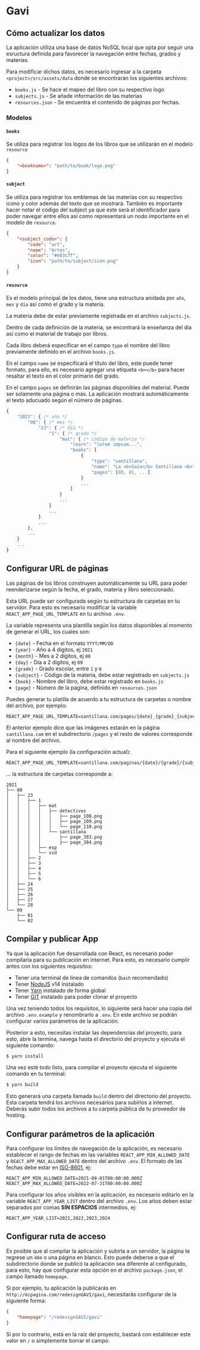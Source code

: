 # Gavi

## Cómo actualizar los datos

La aplicación utiliza una base de datos NoSQL local que opta por seguir una esructura definida para favorecer la navegación entre fechas, grados y materias.

Para modificar dichos datos, es necesario ingresar a la carpeta `<project>/src/assets/data` donde se encontrarán los siguientes archivos:

* `books.js` - Se hace el mapeo del libro con su respectivo logo
* `subjects.js` - Se añade información de las materias
* `resources.json` - Se encuentra el contenido de páginas por fechas.
### Modelos

#### `books`
Se utiliza para registrar los logos de los libros que se utilizarán en el modelo `resource`

```json
{
    "<bookname>": "path/to/book/logo.png"
}
```

#### `subject`
Se utiliza para registrar los emblemas de las materias con su respectivo icono y color además del texto que se mostrará.
También es importante hacer notar el código del subject ya que este será el identificador para poder navegar entre ellos así como representará un nodo importante en el modelo de `resource`.

```json
{
    "<subject_code>": {
        "code": "art",
        "name": "Artes",
        "color": "#e83c7f",
        "icon": "path/to/subject/icon.png"
    }
}
```

#### `resource`
Es el modelo principal de los datos, tiene una estructura anidada por `año`, `mes` y `día` así como el grado y la materia.

La materia debe de estar previamente registrada en el archivo `subjects.js`.

Dentro de cada definición de la materia, se encontrará la enseñanza del día así como el material de trabajo por libros.

Cada libro deberá especificar en el campo `type` el nombre del libro previamente definido en el archivo `books.js`.

En el campo `name` se especificará el título del libro, este puede tener formato, para ello, es necesario agregar una etiqueta `<b></b>` para hacer resaltar el texto en el color primario del grado.

En el campo `pages` se definirán las páginas disponibles del material. Puede ser solamente una página o más. La aplicación mostrará automáticamente el texto aducuado según el número de páginas.

```js
{
    "2021": { /* año */
        "08": { /* mes */
            "23": { /* día */
                "1": { /* grado */
                    "mat": { /* código de materia */
                        "learn": "lorem impsum...",
                        "books": [
                            {
                                "type": "santillana",
                                "name": "La <b>Guía</b> Santillana <b>1</b>",
                                "pages": [80, 81, ...]
                            }
                            ...
                        ]
                    }
                    ...
                }
                ...
            }
            ...
        },
        ...
    }
    ...
}
```

## Configurar URL de páginas

Las páginas de los libros construyen automáticamente su URL para poder reenderizarse según la fecha, el grado, materia y libro seleccionado.

Esta URL puede ser configurada según tu estructura de carpetas en tu servidor. Para esto es necesario modificar la variable `REACT_APP_PAGE_URL_TEMPLATE` en tu archivo `.env`.

La variable representa una plantilla según los datos disponibles al momento de generar el URL, los cuales son:

* `{date}` - Fecha en el formato `YYYY/MM/DD`
* `{year}` - Año a 4 dígitos, ej `2021`
* `{month}` - Mes a 2 dígitos, ej `08`
* `{day}` - Día a 2 dígitos, ej `09`
* `{grade}` - Grado escolar, entre `1` y `6`
* `{subject}` - Código de la materia, debe estar registrado en `subjects.js`
* `{book}` - Nombre del libro, debe estar registrado en `books.js`
* `{page}` - Número de la página, definido en `resources.json`

Puedes generar tu platilla de acuerdo a tu estructura de carpetas o nombre del archivo, por ejemplo:

```env
REACT_APP_PAGE_URL_TEMPLATE=santillana.com/pages/{date}_{grade}_{subject}_{book}_{page}.jpg
```

El anterior ejemplo dice que las imágenes estarán en la página `santillana.com` en el subdirectorio `/pages` y el resto de valores corresponde al nombre del archivo.

Para el siguiente ejemplo (la configuración actual):
```env
REACT_APP_PAGE_URL_TEMPLATE=santillana.com/paginas/{date}/{grade}/{subject}/{book}/page_{page}.png
```

... la estructura de carpetas corresponde a:
```tree
2021
├── 08
│   ├── 23
│   │   ├── 1
│   │   │   ├── mat
│   │   │   │   ├── detectives
│   │   │   │   │   ├── page_108.png
│   │   │   │   │   ├── page_109.png
│   │   │   │   │   └── page_110.png
│   │   │   │   └── santillana
│   │   │   │       ├── page_383.png
│   │   │   │       ├── page_384.png
│   │   │   ├── esp
│   │   │   └── vid
│   │   ├── 2
│   │   ├── 3
│   │   ├── 4
│   │   ├── 5
│   │   └── 6
│   ├── 24
│   ├── 25
│   ├── 26
│   ├── 27
│   └── 28
└── 09
    ├── 01
    └── 02
```

## Compilar y publicar App

Ya que la aplicación fue desarrollada con React, es necesario poder compilarla para su publicación en internet. Para esto, es necesario cumplir antes con los siguientes requisitos:

* Tener una terminal de línea de comandos (`bash` recomendado)
* Tener [NodeJS](https://nodejs.org/en/download/) v14 instalado
* Tener [Yarn](https://yarnpkg.com/getting-started/install) instalado de forma global
* Tener [GIT](https://git-scm.com/downloads) instalado para poder clonar el proyecto

Una vez teniendo todos los requisitos, lo siguiente será hacer una copia del archivo `.env.example` y renombrarlo a `.env`. En este archivo se podrán configurar varios parámetros de la aplicación.

Posterior a esto, necesitas instalar las dependencias del proyecto, para esto, abre la termina, navega hasta el directorio del proyecto y ejecuta el siguiente comando:

```bash
$ yarn install
```

Una vez esté todo listo, para compilar el proyecto ejecuta el siguiente comando en tu terminal:

```bash
$ yarn build
```

Esto generará una carpeta llamada `build` dentro del directorio del proyecto. Esta carpeta tendrá los archivos necesarios para subirlos a internet. Deberás subir todos los archivos a tu carpeta pública de tu proveedor de hosting.

## Configurar parámetros de la aplicación

Para configurar los límites de navegación de la aplicación, es necesario establecer el rango de fechas en las variables `REACT_APP_MIN_ALLOWED_DATE` y `REACT_APP_MAX_ALLOWED_DATE` dentro del archivo `.env`. El formato de las fechas debe estar en [ISO-8601](https://en.wikipedia.org/wiki/ISO_8601), ej:

```env
REACT_APP_MIN_ALLOWED_DATE=2021-08-01T00:00:00.000Z
REACT_APP_MAX_ALLOWED_DATE=2022-07-31T00:00:00.000Z
```

Para configurar los años visibles en la aplicación, es necesario editarlo en la variable `REACT_APP_YEAR_LIST` dentro del archivo `.env`. Los años deben estar separados por comas **SIN ESPACIOS** intermedios, ej:

```env
REACT_APP_YEAR_LIST=2021,2022,2023,2024
```

## Configurar ruta de acceso

Es posible que al compilar la aplicación y subirla a un servidor, la página te regrese un `404` o una página en blanco. Esto puede deberse a que el subdirectorio donde se publicó la aplicación sea diferente al configurado, para esto, hay que configurar esta opción en el archivo `package.json`, el campo llamado `homepage`.

Si por ejemplo, tu aplicación la publicarás en `http://mipagina.com/redesignGAVI/gavi`, necesitarás configurar de la siguiente forma:

```json
{
    "homepage": "/redesignGAVI/gavi"
}
```

Si por lo contrario, está en la raíz del proyecto, bastará con establecer este valor en `/` o simplemente borrar el campo.
